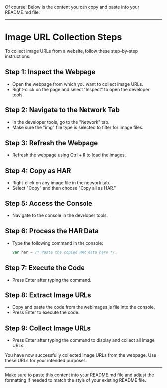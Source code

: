 Of course! Below is the content you can copy and paste into your README.md file:

---

# Image URL Collection Steps

To collect image URLs from a website, follow these step-by-step instructions:

## Step 1: Inspect the Webpage
- Open the webpage from which you want to collect image URLs.
- Right-click on the page and select "Inspect" to open the developer tools.

## Step 2: Navigate to the Network Tab
- In the developer tools, go to the "Network" tab.
- Make sure the "img" file type is selected to filter for image files.

## Step 3: Refresh the Webpage
- Refresh the webpage using Ctrl + R to load the images.

## Step 4: Copy as HAR
- Right-click on any image file in the network tab.
- Select "Copy" and then choose "Copy all as HAR."

## Step 5: Access the Console
- Navigate to the console in the developer tools.

## Step 6: Process the HAR Data
- Type the following command in the console:
  ```javascript
  var har = /* Paste the copied HAR data here */;
  ```

## Step 7: Execute the Code
- Press Enter after typing the command.

## Step 8: Extract Image URLs
- Copy and paste the code from the webimages.js file into the console.
- Press Enter to execute the code.

## Step 9: Collect Image URLs
- Press Enter after typing the command to display and collect all image URLs.

You have now successfully collected image URLs from the webpage. Use these URLs for your intended purposes.

---

Make sure to paste this content into your README.md file and adjust the formatting if needed to match the style of your existing README file.



 
